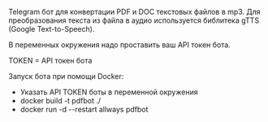 Telegram бот для конвертации PDF и DOC текстовых файлов в mp3. 
Для преобразования текста из файла в аудио используется библитека gTTS (Google Text-to-Speech).

В переменных окружения надо проставить ваш API токен бота.

TOKEN = API токен бота

Запуск бота при помощи Docker:
 - Указать API TOKEN боты в переменной окружения
 - docker build -t pdfbot ./
 - docker run -d --restart allways pdfbot
